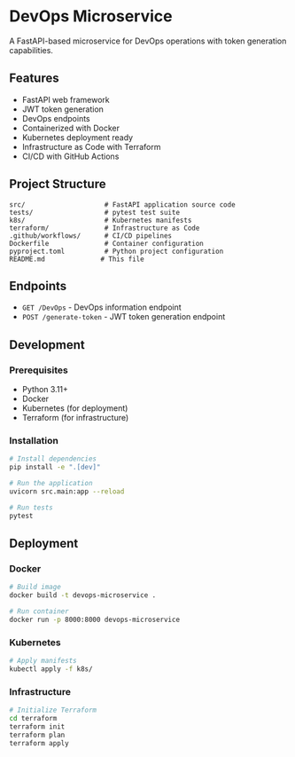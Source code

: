 # DevOps Microservice

A FastAPI-based microservice for DevOps operations with token generation capabilities.

## Features

- FastAPI web framework
- JWT token generation
- DevOps endpoints
- Containerized with Docker
- Kubernetes deployment ready
- Infrastructure as Code with Terraform
- CI/CD with GitHub Actions

## Project Structure

```
src/                    # FastAPI application source code
tests/                  # pytest test suite
k8s/                    # Kubernetes manifests
terraform/              # Infrastructure as Code
.github/workflows/      # CI/CD pipelines
Dockerfile              # Container configuration
pyproject.toml          # Python project configuration
README.md              # This file
```

## Endpoints

- `GET /DevOps` - DevOps information endpoint
- `POST /generate-token` - JWT token generation endpoint

## Development

### Prerequisites

- Python 3.11+
- Docker
- Kubernetes (for deployment)
- Terraform (for infrastructure)

### Installation

```bash
# Install dependencies
pip install -e ".[dev]"

# Run the application
uvicorn src.main:app --reload

# Run tests
pytest
```

## Deployment

### Docker

```bash
# Build image
docker build -t devops-microservice .

# Run container
docker run -p 8000:8000 devops-microservice
```

### Kubernetes

```bash
# Apply manifests
kubectl apply -f k8s/
```

### Infrastructure

```bash
# Initialize Terraform
cd terraform
terraform init
terraform plan
terraform apply
```
